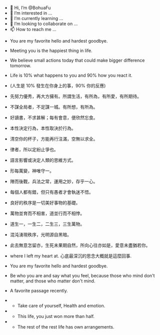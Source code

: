 - 👋 Hi, I’m @BohuaFu
- 👀 I’m interested in ...
- 🌱 I’m currently learning ...
- 💞️ I’m looking to collaborate on ...
- 📫 How to reach me ...

<!---
BohuaFu/BohuaFu is a ✨ special ✨ repository because its `README.md` (this file) appears on your GitHub profile.
You can click the Preview link to take a look at your changes.
--->



- You are my favorite hello and hardest goodbye. 
- Meeting you is the happiest thing in life.
- We believe small actions today that could make bigger difference tomorrow.

- Life is 10% what happens to you and 90% how you react it.
- (人生是 10% 發生在你身上的事，90% 你的反應)

- 先努力優秀，再大方擁有。所謂生活，有所為，有所愛，有所期待。
- 不謀全局者，不足謀一城。有所想，有所為。
- 好讀書，不求甚解；每有會意，便欣然忘食。
- 本性決定行為，本性取決於行為。
- 清空你的杯子，方能再行注滿，空無以求全。
- 律者，所以定紛止爭也。
- 語言影響或決定人類的思維方式。
- 形每萬變，神唯守一。
- 陣而後戰，兵法之常，運用之妙，存乎一心。
- 每個人都有錯，但只有愚者才會執迷不悟。
- 良好的秩序是一切美好事物的基礎。
- 萬物並育而不相害，道並行而不相悖。
- 道生一，一生二，二生三，三生萬物。
- 混沌湧現秩序，光明源自黑暗。
- 此去無意怎留亦，生死未果期自然，所向心往亦如是，愛意未盡猶若你。
- where I left my heart at. 心底最深沉的思念大概就是這麼回事. 
- You are my favorite hello and hardest goodbye. 
- Be who you are and say what you feel, because those who mind don't matter, and those who matter don't mind.

- A favorite passage recently.
- - Take care of yourself, Health and emotion.
- - This life, you just won more than half.
- - The rest of the rest life has own arrangements.




